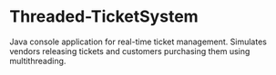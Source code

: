 # Threaded-TicketSystem
 Java console application for real-time ticket management. Simulates vendors releasing tickets and customers purchasing them using multithreading.
